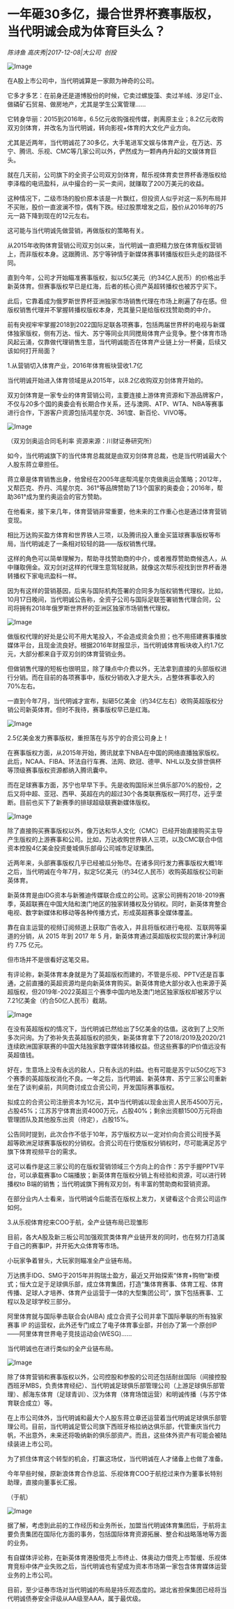 # 一年砸30多亿，撮合世界杯赛事版权，当代明诚会成为体育巨头么？

*陈诗鱼 高庆秀|2017-12-08|大公司 
                                                创投*

![Image](http://si1.go2yd.com/get-image/0IxnibxaaiO)

在A股上市公司中，当代明诚算是一家颇为神奇的公司。

它多才多艺：在前身还是道博股份的时候，它卖过螺旋藻、卖过羊绒、涉足IT业、做磷矿石贸易、做房地产，尤其是学生公寓管理……

它转身华丽：2015到2016年，6.5亿元收购强视传媒，剥离原主业；8.2亿元收购双刃剑体育，并改名为当代明诚，转向影视+体育的大文化产业方向。

尤其是近两年，当代明诚花了30多亿，大手笔进军文娱与体育产业，在万达、苏宁、腾讯、乐视、CMC等几家公司以外，俨然成为一颗冉冉升起的文娱体育巨头。

就在几天前，公司旗下的全资子公司双刃剑体育，帮乐视体育卖世界杯香港版权给李泽楷的电讯盈科，从中撮合的一买一卖间，就赚取了200万美元的收益。

这种情况下，二级市场的股价原本该是一片飘红，但投资人似乎对这一系列布局并不买账，股价一直波澜不惊，偶有下跌。经过股票增发之后，股价从2016年的75元一路下降到现在的12元左右。

这可能与当代明诚先做营销，再做版权的策略有关。

从2015年收购体育营销公司双刃剑以来，当代明诚一直把精力放在体育版权营销上，而非版权本身。这跟腾讯、苏宁等钟情于新媒体赛事转播版权巨头走的路径不同。

直到今年，公司才开始瞄准赛事版权，拟以5亿美元（约34亿人民币）的价格出手新英体育。但赛事版权早已是红海，后者的核心资产英超转播权也被苏宁买下。

此后，它靠着成为俄罗斯世界杯亚洲独家市场销售代理在市场上刷遍了存在感。但版权销售代理并不掌握转播权版权本身，充其量只是给版权找赞助商的中介。

前有央视牢牢掌握2018到2022国际足联各项赛事，包括两届世界杯的电视与新媒体独家版权，侧有万达、恒大、苏宁等同业共同搅局体育产业竞争。整个体育市场风起云涌，仅靠做代理销售生意，当代明诚能否在体育产业链上分一杯羹，后续又该如何打开局面？

1.从营销切入体育产业，2016年体育板块营收1.7亿

当代明诚开始进入体育领域是从2015年，以8.2亿收购双刃剑体育开始的。

双刃剑体育是一家专业的体育营销公司，主要连接上游体育资源和下游品牌客户，不仅与20多个国的奥委会有长期合作关系，还与澳网、ATP、WTA、NBA等赛事进行合作，下游客户资源包括鸿星尔克、361度、新百伦、VIVO等。

![Image](http://si1.go2yd.com/get-image/0IxniZ8buzY)

（双刃剑奥运合同毛利率 资源来源：川财证券研究所）

如今，当代明诚旗下的当代体育总裁就是由双刃剑体育总裁，也是当代明诚最大个人股东蒋立章担任。

蒋立章是体育销售出身，他曾经在2005年底帮鸿星尔克做奥运会策略；2012年，又帮匹克、乔丹、鸿星尔克、361°等品牌赞助了13个国家的奥委会；2016年，帮助361°成为里约奥运会的官方赞助。

在他看来，接下来几年，体育营销非常重要，他未来的工作重心也是通过体育营销变现。

相比万达购买盈方体育和世界铁人三项，以及腾讯投入重金买篮球赛事版权等布局，当代明诚走了一条相对较轻的路——版权销售代理。

这样的角色可以简单理解为，帮助寻找赞助商的中介，或者推荐赞助商候选人，从中赚取佣金。双刃剑对这样的代理生意驾轻就熟，就像这次帮乐视找到世界杯香港转播权下家电讯盈科一样。

因为有这样的营销基因，后来与国际机构签署的合同多为版权销售代理权。比如，10月17日晚间，当代明诚公告称，全资子公司与国际足联签署销售代理合同，公司将拥有2018年俄罗斯世界杯的亚洲区独家市场销售代理权。

![Image](http://si1.go2yd.com/get-image/0IxniTgifRo)

做版权代理的好处是公司不用大笔投入，不会造成资金负担；也不用搭建赛事播放媒体平台，且现金流良好。根据2016年财报显示，当代明诚体育板块收入约1.7亿元，大部分都来自于双刃剑的体育营销业务。

但做销售代理的短板也很明显，除了赚点中介费以外，无法拿到直接的头部版权进行分销。而在目前的各项赛事中，版权分销收入才是大头，占整体赛事收入的70%左右。

一直到今年7月，当代明诚才宣布，拟砸5亿美金（约34亿左右）收购英超版权分销公司新英体育。但时不我待，赛事版权早已是红海。

![Image](http://si1.go2yd.com/get-image/0IxniT0Kaxc)

2.5亿美金发力赛事版权，重担落在与苏宁的合资公司身上！

在赛事版权方面，从2015年开始，腾讯就拿下NBA在中国的网络直播独家版权。此后，NCAA、FIBA、环法自行车赛、法网、欧冠、德甲、NHL以及女排世俱杯等顶级赛事版权资源都纳入腾讯囊中。

而在足球赛事方面，苏宁也早早下手。先是收购国际米兰俱乐部70%的股份，之后又将中超、亚冠、西甲、英超在内的超过30个各类联赛版权一网打尽，近乎垄断。目前也买下了新赛季的排球超级联赛新媒体版权。

![Image](http://si1.go2yd.com/get-image/0IxniQy5Eg4)

除了直接购买赛事版权以外，像万达和华人文化（CMC）已经开始直接购买主导产生版权的上游赛事和公司。比如，万达收购世界铁人三项，以及CMC联合中信资本控股4亿美金投资曼城俱乐部母公司城市足球集团。

近两年来，头部赛事版权几乎已经被瓜分殆尽。在诸多同行发力赛事版权大概1年之后，当代明诚在今年7月，拟定5亿美元（约34亿人民币）收购英超版权公司新英体育。

新英体育是由IDG资本与新雅迪传媒联合成立的公司。这家公司拥有2018-2019赛季，英超联赛在中国大陆和澳门地区的独家转播权及分销权。同时，新英体育整合电视、数字新媒体和移动等各种传播方式，形成英超赛事全媒体覆盖。

靠在自主运营的视频订阅频道上获取广告收入，并且将版权进行电视、互联网等渠道的分销，从 2015 年到 2017 年 5 月，新英体育通过英超版权实现的累计净利润约 7.75 亿元。

但市场并不是很看好这笔交易。

有评论称，新英体育本身就是为了英超版权而建的，不管是乐视、PPTV还是百事通，之前直播的英超资源均是向新英体育购买。新英体育绝大部分收入也来源于英超版权，但2019年-2022英超三个赛季中国内地及澳门地区独家版权却被苏宁以7.21亿美金（约合50亿人民币）截胡。

![Image](http://si1.go2yd.com/get-image/0Ixniaf94RU)

在没有英超版权的情况下，当代明诚已然给出了5亿美金的估值。这收到了上交所多次问询。为了弥补失去英超版权的损失，新英体育拿下了2018/2019及2020/21连续欧洲国家联赛的中国大陆独家数字媒体转播权益。但这些赛事的IP价值远没有英超值钱。

好在，生意场上没有永远的敌人，只有永远的利益。也有可能是苏宁以50亿吃下3个赛季的英超版权消化不良。一年之后，当代明诚、新英体育、苏宁三家公司重新坐在了谈判桌前，共同商讨成立合资公司，开发国际赛事版权。

拟成立的合资公司注册资本为1亿元，其中当代明诚以现金出资人民币4500万元，占股45%；江苏苏宁体育出资4000万元，占股40%；剩余出资额1500万元将由管理团队及其他股东出资（待定），占股15%。

公告同时提到，此次合作不低于10年，苏宁版权方以一定对价向合资公司授予英超等欧洲足球赛事版权的分销权。合资公司在行使版权分销权时，尽可能满足苏宁旗下体育视频平台的需求。

这可以看作是这三家公司的在版权营销领域三个方向上的合作：苏宁手握PPTV平台，可以承载赛事to C端播放；新英体育在版权分销上有经验和资源，可以进行转播权to B端的销售；当代明诚旗下拥有双刃剑，有丰富的赞助商和营销资源。

在部分业内人士看来，当代明诚今后能否在版权上发力，关键看这个合资公司运作如何。

3.从乐视体育挖来COO于航，全产业链布局已现雏形

目前，各大A股及新三板公司加强观赏类体育产业链开发的同时，也在努力打造属于自己的赛事IP，并开拓大众体育等市场。

小玩家争着冒头，大玩家则瞄准全产业链布局。

万达携手IDG、SMG于2015年并购瑞士盈方，最近又开始探索“体育+购物”新模式；恒大立足于足球俱乐部，成立体育集团，打造“集体育赛事、体育工程、体育传播、足球人才培养、体育产业运营于一体的大型集团公司”，旗下包括赛事、工程以及足球学校三部分。

阿里体育就与国际拳击联合会(AIBA) 成立合资子公司并拿下国际拳联的所有独家赛事 IP 的运营权，此外还专门成立了电子体育事业部，并创办了第一个原创IP——阿里体育世界电子竞技运动会(WESG)……

当代明诚也在进行类似的全产业链布局。

![Image](http://si1.go2yd.com/get-image/0IxniY2IrUO)

除了体育营销和赛事版权以外，公司控股和参股的公司还包括耐丝国际（间接控股西班牙MBS，负责体育经纪）、当代明诚足球俱乐部管理公司（上游足球俱乐部管理）、郝海东体育（足球青训）、汉为体育（体育场馆运营）和明诚传播（与苏宁体育联合成立）等。

在上市公司体外，当代明诚和最大个人股东蒋立章还运营着当代明诚足球俱乐部管理公司。目前，当代明诚足管公司旗下西班牙格拉纳达俱乐部，代管重庆当代力帆，不出意外，未来还将吸纳新的俱乐部资产。而且，这些体外资产有可能会被陆续装进上市公司。

为了抓住体育这个转型的机会，打赢这场仗，当代明诚在人才储备上也做了准备。

今年早些时候，原新浪体育合作总监、乐视体育COO于航挖过来作为董事长特别助理，直接向董事长汇报。

（于航）

![Image](http://si1.go2yd.com/get-image/0IxniWWikl6)

据了解，考虑到此前的工作经历和业务所长，加盟当代明诚体育集团后，于航将主要负责集团在国际化方面的事务，包括国际体育资源拓展、整合和战略落地等方面的业务。

有自媒体评论称，在新英体育港股借壳上市终止、体奥动力借壳上市暂缓、乐视体育竞标中体产业失败之后，当代明诚也有望成为资本市场第一家包含体育媒体运营业务的上市公司。

目前，至少证券市场对当代明诚的布局是持乐观态度的。湖北省担保集团已经将当代明诚债券安全评级从AA级至AAA，属于最优级。

